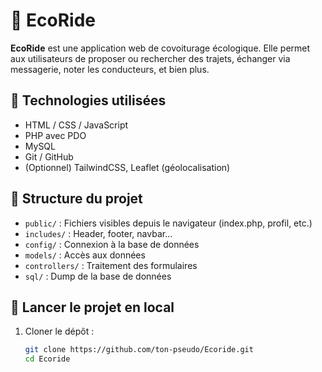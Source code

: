 # 🚗 EcoRide

**EcoRide** est une application web de covoiturage écologique. Elle permet aux utilisateurs de proposer ou rechercher des trajets, échanger via messagerie, noter les conducteurs, et bien plus.

## 🔧 Technologies utilisées
- HTML / CSS / JavaScript
- PHP avec PDO
- MySQL
- Git / GitHub
- (Optionnel) TailwindCSS, Leaflet (géolocalisation)

## 📁 Structure du projet
- `public/` : Fichiers visibles depuis le navigateur (index.php, profil, etc.)
- `includes/` : Header, footer, navbar...
- `config/` : Connexion à la base de données
- `models/` : Accès aux données
- `controllers/` : Traitement des formulaires
- `sql/` : Dump de la base de données

## 🚀 Lancer le projet en local
1. Cloner le dépôt :
   ```bash
   git clone https://github.com/ton-pseudo/Ecoride.git
   cd Ecoride
